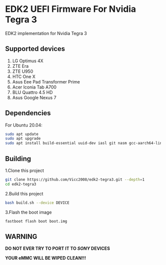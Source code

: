# EDK2 UEFI Firmware For Nvidia Tegra 3

EDK2 implementation for Nvidia Tegra 3

## Supported devices

1. LG Optimus 4X
2. ZTE Era
3. ZTE U950
4. HTC One X
5. Asus Eee Pad Transformer Prime
6. Acer Iconia Tab A700
7. BLU Quattro 4.5 HD
8. Asus Google Nexus 7

## Dependencies

For Ubuntu 20.04:

```bash
sudo apt update
sudo apt upgrade
sudo apt install build-essential uuid-dev iasl git nasm gcc-aarch64-linux-gnu abootimg python3-distutils python3-pil python3-git
```

## Building

1.Clone this project

```bash
git clone https://github.com/Vicc2008/edk2-tegra3.git --depth=1
cd edk2-tegra3
```

2.Build this project

```bash
bash build.sh --device DEVICE
```

3.Flash the boot image

```bash
fastboot flash boot boot.img
```

## WARNING

**DO NOT EVER TRY TO PORT IT TO *SONY* DEVICES**

**YOUR eMMC WILL BE WIPED CLEAN!!!**
